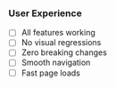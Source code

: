 ### User Experience

- [ ] All features working
- [ ] No visual regressions
- [ ] Zero breaking changes
- [ ] Smooth navigation
- [ ] Fast page loads
